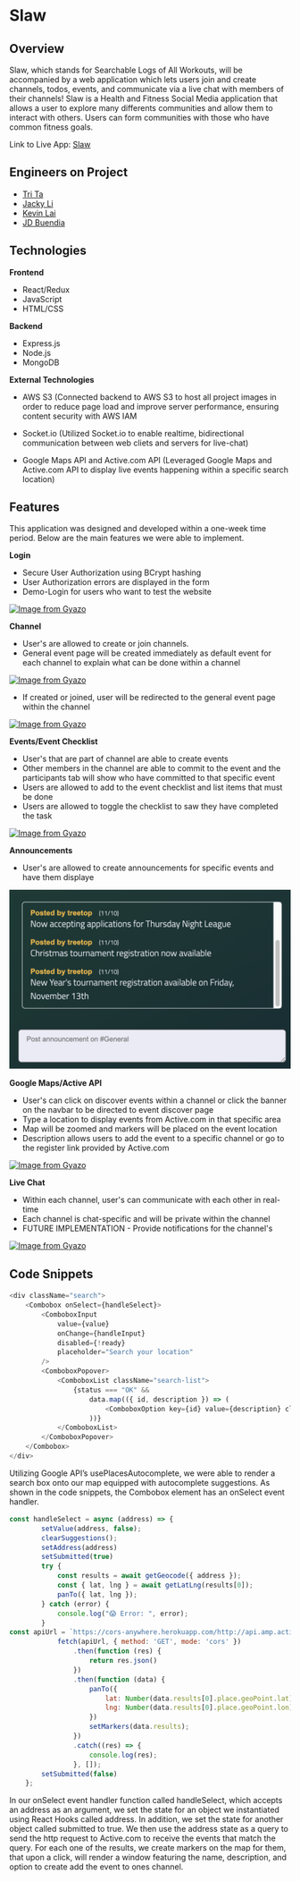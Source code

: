 # Slaw

## Overview

Slaw, which stands for Searchable Logs of All Workouts, will be accompanied by a web application which lets users join and create channels, todos, events, and communicate via a live chat with members of their channels! Slaw is a Health and Fitness Social Media application that allows a user to explore many differents communities and allow them to interact with others. Users can form communities with those who have common fitness goals.

Link to Live App: [Slaw](https://slaw-app.herokuapp.com/)

## Engineers on Project
* [Tri Ta](https://www.linkedin.com/in/trivta/)
* [Jacky Li](https://www.linkedin.com/in/xlihuang/) 
* [Kevin Lai](http://linkedin.com/in/kevinlai247)
* [JD Buendia](https://www.linkedin.com/in/jd-buendia-66ab7483/)

## Technologies

**Frontend**
* React/Redux
* JavaScript
* HTML/CSS

**Backend**
* Express.js
* Node.js
* MongoDB

**External Technologies**
* AWS S3 (Connected backend to AWS S3 to host all project images in order to reduce page load and improve server performance, ensuring content security with AWS IAM

* Socket.io (Utilized Socket.io to enable realtime, bidirectional communication between web cliets and servers for live-chat)

* Google Maps API and Active.com API (Leveraged Google Maps and Active.com API to display live events happening within a specific search location)


## Features

This application was designed and developed within a one-week time period. Below are the main features we were able to implement.

**Login**
* Secure User Authorization using BCrypt hashing
* User Authorization errors are displayed in the form
* Demo-Login for users who want to test the website

[![Image from Gyazo](https://i.gyazo.com/8f3f91029d900b9720781dc1e07c2d01.gif)](https://gyazo.com/8f3f91029d900b9720781dc1e07c2d01)

**Channel**
* User's are allowed to create or join channels.
* General event page will be created immediately as default event for each channel to explain what can be done within a channel

[![Image from Gyazo](https://i.gyazo.com/6a5da16d99b8c425e473ba090165855c.gif)](https://gyazo.com/6a5da16d99b8c425e473ba090165855c)

* If created or joined, user will be redirected to the general event page within the channel

[![Image from Gyazo](https://i.gyazo.com/e2b3c1a35e1f1aa1805243a662469d95.gif)](https://gyazo.com/e2b3c1a35e1f1aa1805243a662469d95)

**Events/Event Checklist**
* User's that are part of channel are able to create events
* Other members in the channel are able to commit to the event and the participants tab will show who have committed to that specific event
* Users are allowed to add to the event checklist and list items that must be done 
* Users are allowed to toggle the checklist to saw they have completed the task

[![Image from Gyazo](https://i.gyazo.com/c1a39aeafac647c0143c690697ca005c.gif)](https://gyazo.com/c1a39aeafac647c0143c690697ca005c)

**Announcements**
* User's are allowed to create announcements for specific events and have them displaye

![image](https://github.com/iamtreetop/Slaw/blob/master/frontend/src/images/announcements.png)

**Google Maps/Active API**
* User's can click on discover events within a channel or click the banner on the navbar to be directed to event discover page
* Type a location to display events from Active.com in that specific area
* Map will be zoomed and markers will be placed on the event location
* Description allows users to add the event to a specific channel or go to the register link provided by Active.com

[![Image from Gyazo](https://i.gyazo.com/9434004fe2a0eaf10140eccec368e524.gif)](https://gyazo.com/9434004fe2a0eaf10140eccec368e524)

**Live Chat**
* Within each channel, user's can communicate with each other in real-time
* Each channel is chat-specific and will be private within the channel
* FUTURE IMPLEMENTATION - Provide notifications for the channel's

[![Image from Gyazo](https://i.gyazo.com/1b91f21f02748753e4d483e113e99670.gif)](https://gyazo.com/1b91f21f02748753e4d483e113e99670)

## Code Snippets

```js
<div className="search">
    <Combobox onSelect={handleSelect}>
        <ComboboxInput
            value={value}
            onChange={handleInput}
            disabled={!ready}
            placeholder="Search your location"
        />
        <ComboboxPopover>
            <ComboboxList className="search-list">
                {status === "OK" &&
                    data.map(({ id, description }) => (
                        <ComboboxOption key={id} value={description} className="search-item"/>
                    ))}
            </ComboboxList>
        </ComboboxPopover>
    </Combobox>
</div>
```

Utilizing Google API’s usePlacesAutocomplete, we were able to render a search box onto our map equipped with autocomplete suggestions. As shown in the code snippets, the Combobox element has an onSelect event handler.

```js
const handleSelect = async (address) => {
        setValue(address, false);
        clearSuggestions();
        setAddress(address)
        setSubmitted(true)
        try {
            const results = await getGeocode({ address });
            const { lat, lng } = await getLatLng(results[0]);
            panTo({ lat, lng });
        } catch (error) {
            console.log("😱 Error: ", error);
        }
const apiUrl = `https://cors-anywhere.herokuapp.com/http://api.amp.active.com/v2/search/?near=${encodeURI(address)}&radius=25&current_page=1&per_page=20&sort=distance&exclude_children=true&api_key=${process.env.REACT_APP_ACTIVE_KEY}`;
            fetch(apiUrl, { method: 'GET', mode: 'cors' })
                .then(function (res) {
                    return res.json()
                })
                .then(function (data) {
                    panTo({
                        lat: Number(data.results[0].place.geoPoint.lat),
                        lng: Number(data.results[0].place.geoPoint.lon)
                    })
                    setMarkers(data.results);
                })
                .catch((res) => {
                    console.log(res);
                }, []);
        setSubmitted(false)
    };
```
    
In our onSelect event handler function called handleSelect, which accepts an address as an argument, we set the state for an object we instantiated using React Hooks called address. In addition, we set the state for another object called submitted to true. We then use the address state as a query to send the http  request to Active.com to receive the events that match the query. For each one of the results,  we create markers on the map for them, that upon a click, will render a window featuring the name, description, and option to create add the event to ones channel.
